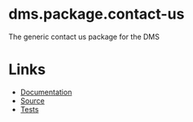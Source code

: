 dms.package.contact-us
======================

The generic contact us package for the DMS

Links
=====

 - [Documentation](./docs/)
 - [Source](./src/)
 - [Tests](./tests/)
